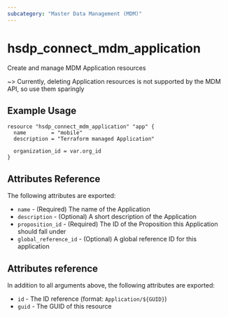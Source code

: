 ```yaml
---
subcategory: "Master Data Management (MDM)"
---
```


# hsdp_connect_mdm_application

Create and manage MDM Application resources

~> Currently, deleting Application resources is not supported by the MDM API, so use them sparingly

## Example Usage

```hcl
resource "hsdp_connect_mdm_application" "app" {
  name        = "mobile"
  description = "Terraform managed Application"
  
  organization_id = var.org_id
}
```

## Attributes Reference

The following attributes are exported:

* `name` - (Required) The name of the Application
* `description` - (Optional) A short description of the Application
* `proposition_id` - (Required) The ID of the Proposition this Application should fall under
* `global_reference_id` - (Optional) A global reference ID for this application

## Attributes reference

In addition to all arguments above, the following attributes are exported:

* `id` - The ID reference (format: `Application/${GUID}`)
* `guid` - The GUID of this resource
